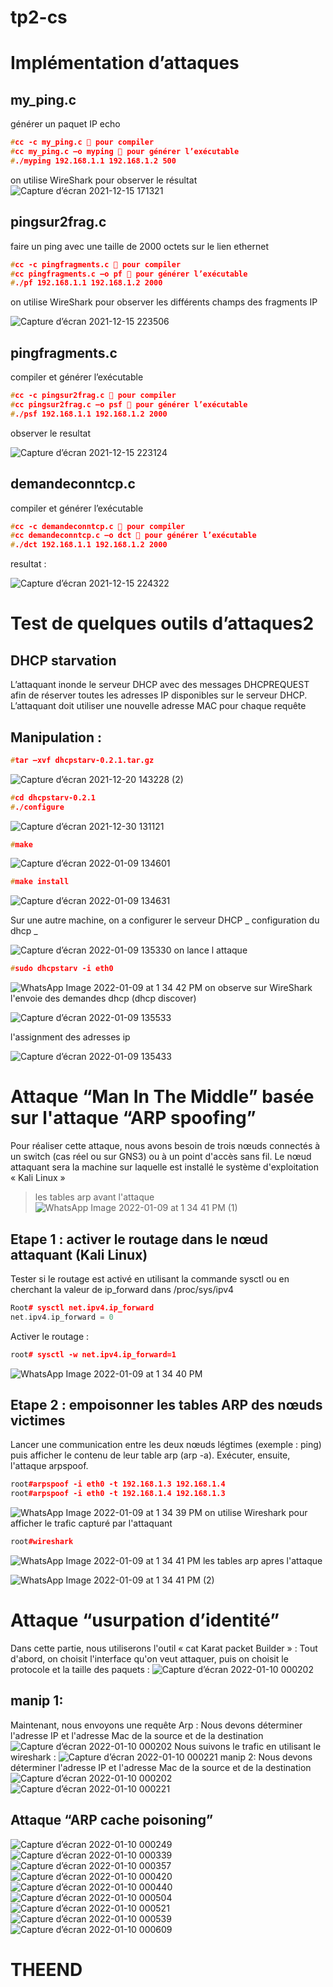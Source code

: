 # tp2-cs
# Implémentation d’attaques 
## my_ping.c
générer un paquet IP echo
```cpp
#cc -c my_ping.c  pour compiler
#cc my_ping.c –o myping  pour générer l’exécutable
#./myping 192.168.1.1 192.168.1.2 500
```
on utilise WireShark pour observer le résultat
![Capture d’écran 2021-12-15 171321](https://user-images.githubusercontent.com/85891554/148665145-56037a0f-bb84-4eee-8b6e-a0748db8c4a5.png)
## pingsur2frag.c
faire un ping avec une taille de 2000 octets sur le lien ethernet
```cpp
#cc -c pingfragments.c  pour compiler
#cc pingfragments.c –o pf  pour générer l’exécutable
#./pf 192.168.1.1 192.168.1.2 2000
```
on utilise WireShark pour observer les différents champs des fragments IP

![Capture d’écran 2021-12-15 223506](https://user-images.githubusercontent.com/85891554/148665162-ecd0f98a-ac07-407d-9c88-d8e7cc702886.png)

## pingfragments.c
compiler et générer l’exécutable
```cpp
#cc -c pingsur2frag.c  pour compiler
#cc pingsur2frag.c –o psf  pour générer l’exécutable
#./psf 192.168.1.1 192.168.1.2 2000
```
observer le resultat 

![Capture d’écran 2021-12-15 223124](https://user-images.githubusercontent.com/85891554/148665177-ff62961a-6ffc-4309-9684-715f2faa3b0e.png)

## demandeconntcp.c
compiler et générer l’exécutable
```cpp
#cc -c demandeconntcp.c  pour compiler
#cc demandeconntcp.c –o dct  pour générer l’exécutable
#./dct 192.168.1.1 192.168.1.2 2000
```
resultat : 

![Capture d’écran 2021-12-15 224322](https://user-images.githubusercontent.com/85891554/148665179-df29fd77-6cdb-482d-a5d2-62764d10ed86.png)

# Test de quelques outils d’attaques2
## DHCP starvation

L’attaquant inonde le serveur DHCP avec des messages DHCPREQUEST afin de réserver toutes les adresses IP disponibles sur le serveur DHCP. L’attaquant doit utiliser une nouvelle adresse MAC pour chaque requête 

## Manipulation :
```cpp
#tar –xvf dhcpstarv-0.2.1.tar.gz
```
![Capture d’écran 2021-12-20 143228 (2)](https://user-images.githubusercontent.com/85891554/148682658-4aa374db-60dd-4e24-af09-faf6207a4876.png)
```cpp
#cd dhcpstarv-0.2.1
#./configure
```
![Capture d’écran 2021-12-30 131121](https://user-images.githubusercontent.com/85891554/148682702-642c7f90-0ccf-4d79-bdc7-473fa0c3085f.png)
```cpp
#make
```
![Capture d’écran 2022-01-09 134601](https://user-images.githubusercontent.com/85891554/148682745-d222fb6c-a63f-479c-b578-031b1a8c1277.png)
```cpp
#make install 
```
![Capture d’écran 2022-01-09 134631](https://user-images.githubusercontent.com/85891554/148682750-00da8427-69b5-4046-ade8-6229e73eaa12.png)

Sur une autre machine, on a configurer le serveur DHCP
_ configuration du dhcp _

![Capture d’écran 2022-01-09 135330](https://user-images.githubusercontent.com/85891554/148683028-cbb5c56d-1a0e-49c3-9c7d-2fda018eac72.png)
on lance l attaque
```cpp
#sudo dhcpstarv -i eth0
```
![WhatsApp Image 2022-01-09 at 1 34 42 PM](https://user-images.githubusercontent.com/85891554/148684372-426ee539-375c-431b-9caa-86e8efd28704.jpeg)
on observe sur WireShark l'envoie des demandes dhcp (dhcp discover)

![Capture d’écran 2022-01-09 135533](https://user-images.githubusercontent.com/85891554/148683036-7fe8905c-ab02-4d9f-8370-9c0ecd4f64a5.png)

l'assignment des adresses ip

![Capture d’écran 2022-01-09 135433](https://user-images.githubusercontent.com/85891554/148683039-c7dfe30d-00f1-4ff3-ad4b-b6bf9d416c74.png)

# Attaque “Man In The Middle” basée sur l'attaque “ARP spoofing”

Pour réaliser cette attaque, nous avons besoin de trois nœuds connectés à un switch (cas réel ou sur 
GNS3) ou à un point d'accès sans fil. Le nœud attaquant sera la machine sur laquelle est installé le 
système d'exploitation « Kali Linux »

> les tables arp avant l'attaque 
![WhatsApp Image 2022-01-09 at 1 34 41 PM (1)](https://user-images.githubusercontent.com/85891554/148683986-43cd377d-b2d6-4ffa-9faa-92c455682e79.jpeg)
## Etape 1 : activer le routage dans le nœud attaquant (Kali Linux)
Tester si le routage est activé en utilisant la commande sysctl ou en cherchant la valeur de ip_forward
dans /proc/sys/ipv4

```cpp
Root# sysctl net.ipv4.ip_forward
net.ipv4.ip_forward = 0
```
Activer le routage :
 ```cpp
 root# sysctl -w net.ipv4.ip_forward=1
 ```
 ![WhatsApp Image 2022-01-09 at 1 34 40 PM](https://user-images.githubusercontent.com/85891554/148683977-f164ced7-6431-496b-b188-84eca5fa7282.jpeg)
 ## Etape 2 : empoisonner les tables ARP des nœuds victimes
 Lancer une communication entre les deux nœuds légtimes (exemple : ping) puis afficher le contenu de 
leur table arp (arp -a). Exécuter, ensuite, l'attaque arpspoof.

```cpp
root#arpspoof -i eth0 -t 192.168.1.3 192.168.1.4
root#arpspoof -i eth0 -t 192.168.1.4 192.168.1.3
```
![WhatsApp Image 2022-01-09 at 1 34 39 PM](https://user-images.githubusercontent.com/85891554/148683990-821599f6-b064-40c2-aa23-ed6c57d0dc78.jpeg)
on utilise Wireshark pour afficher le trafic capturé par l'attaquant
```cpp
root#wireshark
```
![WhatsApp Image 2022-01-09 at 1 34 41 PM](https://user-images.githubusercontent.com/85891554/148683982-89957d90-bcec-4a83-b30d-ee870fa679ca.jpeg)
les tables arp apres l'attaque 

![WhatsApp Image 2022-01-09 at 1 34 41 PM (2)](https://user-images.githubusercontent.com/85891554/148684361-d9e26b60-781f-406c-b538-43345a2a8517.jpeg)
# Attaque “usurpation d’identité”
Dans cette partie, nous utiliserons l'outil « cat Karat packet Builder » :
Tout d'abord, on choisit l'interface qu'on veut attaquer, puis on choisit le protocole
et la taille des paquets :
![Capture d’écran 2022-01-10 000202](https://user-images.githubusercontent.com/85891554/148735360-ce8d50a8-fdee-4d6a-8362-df80abb38147.png)
## manip 1:
Maintenant, nous envoyons une requête Arp :
Nous devons déterminer l'adresse IP et l'adresse Mac de la source et de la destination
![Capture d’écran 2022-01-10 000202](https://user-images.githubusercontent.com/85891554/148735360-ce8d50a8-fdee-4d6a-8362-df80abb38147.png)
Nous suivons le trafic en utilisant le wireshark :
![Capture d’écran 2022-01-10 000221](https://user-images.githubusercontent.com/85891554/148735366-3796d3bc-e52e-4781-83e4-c934c58ce70a.png)
manip 2:
Nous devons déterminer l'adresse IP et l'adresse Mac de la source et de la destination
![Capture d’écran 2022-01-10 000202](https://user-images.githubusercontent.com/85891554/148735360-ce8d50a8-fdee-4d6a-8362-df80abb38147.png)
![Capture d’écran 2022-01-10 000221](https://user-images.githubusercontent.com/85891554/148735366-3796d3bc-e52e-4781-83e4-c934c58ce70a.png)
## Attaque “ARP cache poisoning”
![Capture d’écran 2022-01-10 000249](https://user-images.githubusercontent.com/85891554/148735369-c7635474-7838-4e83-9b60-93562d09dfdf.png)
![Capture d’écran 2022-01-10 000339](https://user-images.githubusercontent.com/85891554/148735373-55a1d7e9-ac9c-4a6c-b3a5-dd10197398e1.png)
![Capture d’écran 2022-01-10 000357](https://user-images.githubusercontent.com/85891554/148735376-954c4174-b8fb-4c3c-8553-fd7ef70fe9f4.png)
![Capture d’écran 2022-01-10 000420](https://user-images.githubusercontent.com/85891554/148735381-e869f6b6-1660-43df-86a4-ed17d075a895.png)
![Capture d’écran 2022-01-10 000440](https://user-images.githubusercontent.com/85891554/148735388-31b8584e-ff6c-4706-9a1d-fdd485d9c150.png)
![Capture d’écran 2022-01-10 000504](https://user-images.githubusercontent.com/85891554/148735394-7c8de501-570d-4645-bbb0-ad69998c0ab6.png)
![Capture d’écran 2022-01-10 000521](https://user-images.githubusercontent.com/85891554/148735401-3c497dca-01c2-4282-a40e-260c3179fcb6.png)
![Capture d’écran 2022-01-10 000539](https://user-images.githubusercontent.com/85891554/148735411-4cfc233e-db61-4c4c-91bd-7e514e976ea7.png)
![Capture d’écran 2022-01-10 000609](https://user-images.githubusercontent.com/85891554/148735417-8b972612-a236-49c9-9918-76f26e1ea6d5.png)

# THEEND
